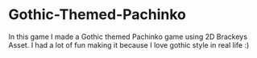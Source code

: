 # Gothic-Themed-Pachinko
In this game I made a Gothic themed Pachinko game using 2D Brackeys Asset. I had a lot of fun making it because I love gothic style in real life :)
